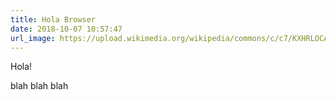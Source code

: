 ```yaml
---
title: Hola Browser
date: 2018-10-07 10:57:47
url_image: https://upload.wikimedia.org/wikipedia/commons/c/c7/KXHRLOCAL1.jpg
---
```

Hola!

<!-- more -->

blah blah blah
